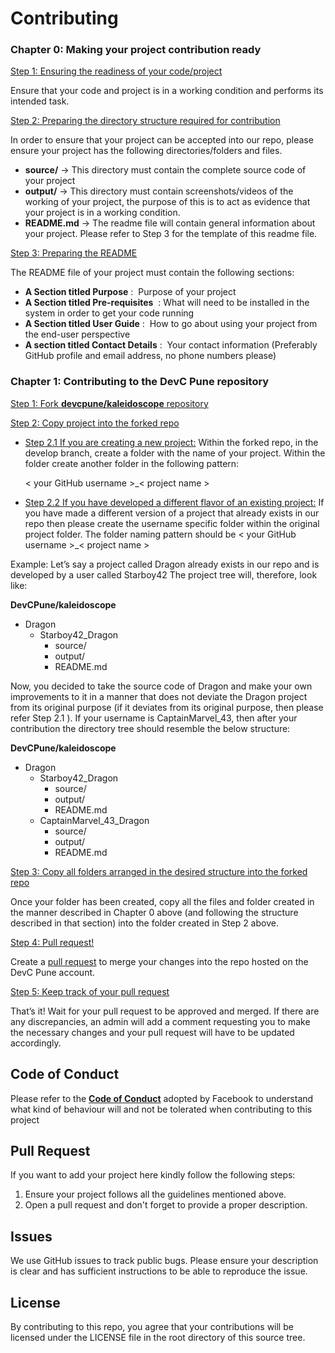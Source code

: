 # Contributing
### Chapter 0: Making your project contribution ready
<ins>Step 1: Ensuring the readiness of your code/project</ins>

Ensure that your code and project is in a working condition and performs its intended task.

<ins>Step 2: Preparing the directory structure required for contribution</ins>

In order to ensure that your project can be accepted into our repo, please ensure your project has the
following directories/folders and files.
- **source/** -> This directory must contain the complete source code of your project
- **output/** -> This directory must contain screenshots/videos of the working of your project, the
purpose of this is to act as evidence that your project is in a working condition.
- **README.md** -> The readme file will contain general information about your project. Please refer to Step 3 for the template of this readme file.

<ins>Step 3: Preparing the README</ins>

The README file of your project must contain the following sections:
- **A Section titled Purpose** : ​ Purpose of your project
- **A Section titled Pre-requisites** ​ : What will need to be installed in the system in order to get your
code running
- **A Section titled User Guide** : ​ How to go about using your project from the end-user perspective
- **A section titled Contact Details** : ​ Your contact information (Preferably GitHub profile and email address, no phone numbers please)
### Chapter 1: Contributing to the DevC Pune repository
<ins>Step 1: Fork **[devcpune/kaleidoscope](https://github.com/devcpune/kaleidoscope/tree/master)** repository</ins>

<ins>Step 2: Copy project into the forked repo</ins>

- <ins>Step 2.1 If you are creating a new project:</ins> Within the forked repo, in the ​ develop​ branch, create a folder with the name of your project. Within
the folder create another folder in the following pattern:

  < your GitHub username >_< project name >
  
- <ins>Step 2.2 If you have developed a different flavor of an existing project:</ins>
If you have made a different version of a project that already exists in our repo then please create the
username specific folder within the original project folder. The folder naming pattern should be
< your GitHub username >_< project name >

Example:
Let’s say a project called Dragon already exists in our repo and is developed by a user called Starboy42
The project tree will, therefore, look like:

**DevCPune/kaleidoscope**
- Dragon
  - Starboy42_Dragon
    - source/
    - output/
    - README.md
    
Now, you decided to take the source code of Dragon and make your own improvements to it in a
manner that does not deviate the Dragon project from its original purpose (if it deviates from its original
purpose, then please refer Step 2.1 ). If your username is CaptainMarvel_43, then after your
contribution the directory tree should resemble the below structure:

**DevCPune/kaleidoscope**
- Dragon
  - Starboy42_Dragon
    - source/
    - output/
    - README.md
  - CaptainMarvel_43_Dragon
    - source/
    - output/
    - README.md
  
<ins>Step 3: Copy all folders arranged in the desired structure into the forked repo</ins>

Once your folder has been created, copy all the files and folder created in the manner described in
Chapter 0 above (and following the structure described in that section) into the folder created in Step 2
above.

<ins>Step 4: Pull request!</ins>

Create a [pull request](#pull-request) to merge your changes into the repo hosted on the DevC Pune account.

<ins>Step 5: Keep track of your pull request</ins>

That’s it! Wait for your pull request to be approved and merged. If there are any discrepancies, an admin
will add a comment requesting you to make the necessary changes and your pull request will have to be
updated accordingly.
## Code of Conduct

Please refer to the **[Code of Conduct](https://engineering.fb.com/codeofconduct/)** adopted by Facebook to understand what kind of behaviour will and not be tolerated when contributing to this project

## Pull Request

If you want to add your project here kindly follow the following steps:

1. Ensure your project follows all the guidelines mentioned above.
2. Open a pull request and don't forget to provide a proper description.

## Issues
We use GitHub issues to track public bugs. Please ensure your description is
clear and has sufficient instructions to be able to reproduce the issue.

## License
By contributing to this repo, you agree that your contributions will be licensed
under the LICENSE file in the root directory of this source tree.
